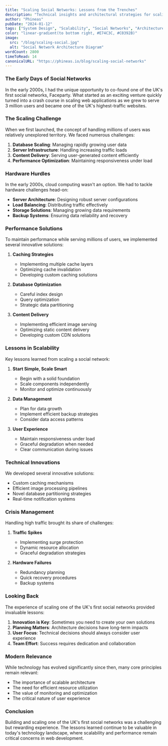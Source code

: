 ```yaml
---
title: "Scaling Social Networks: Lessons from the Trenches"
description: "Technical insights and architectural strategies for scaling social networks, based on real-world experience building and maintaining large-scale platforms."
author: "Phineas"
pubDate: "2024-01-12"
tags: ["System Design", "Scalability", "Social Networks", "Architecture", "Backend", "Performance"]
color: "linear-gradient(to bottom right, #E74C3C, #C0392B)"
image:
  src: "/blog/scaling-social.jpg"
  alt: "Social Network Architecture Diagram"
wordCount: 2800
timeToRead: 14
canonicalURL: "https://phineas.io/blog/scaling-social-networks"
---
```


### The Early Days of Social Networks

In the early 2000s, I had the unique opportunity to co-found one of the UK's first social networks, Faceparty. What started as an exciting venture quickly turned into a crash course in scaling web applications as we grew to serve 3 million users and became one of the UK's highest-traffic websites.

### The Scaling Challenge

When we first launched, the concept of handling millions of users was relatively unexplored territory. We faced numerous challenges:

1. **Database Scaling**: Managing rapidly growing user data
2. **Server Infrastructure**: Handling increasing traffic loads
3. **Content Delivery**: Serving user-generated content efficiently
4. **Performance Optimization**: Maintaining responsiveness under load

### Hardware Hurdles

In the early 2000s, cloud computing wasn't an option. We had to tackle hardware challenges head-on:

- **Server Architecture**: Designing robust server configurations
- **Load Balancing**: Distributing traffic effectively
- **Storage Solutions**: Managing growing data requirements
- **Backup Systems**: Ensuring data reliability and recovery

### Performance Solutions

To maintain performance while serving millions of users, we implemented several innovative solutions:

1. **Caching Strategies**
   - Implementing multiple cache layers
   - Optimizing cache invalidation
   - Developing custom caching solutions

2. **Database Optimization**
   - Careful index design
   - Query optimization
   - Strategic data partitioning

3. **Content Delivery**
   - Implementing efficient image serving
   - Optimizing static content delivery
   - Developing custom CDN solutions

### Lessons in Scalability

Key lessons learned from scaling a social network:

1. **Start Simple, Scale Smart**
   - Begin with a solid foundation
   - Scale components independently
   - Monitor and optimize continuously

2. **Data Management**
   - Plan for data growth
   - Implement efficient backup strategies
   - Consider data access patterns

3. **User Experience**
   - Maintain responsiveness under load
   - Graceful degradation when needed
   - Clear communication during issues

### Technical Innovations

We developed several innovative solutions:

- Custom caching mechanisms
- Efficient image processing pipelines
- Novel database partitioning strategies
- Real-time notification systems

### Crisis Management

Handling high traffic brought its share of challenges:

1. **Traffic Spikes**
   - Implementing surge protection
   - Dynamic resource allocation
   - Graceful degradation strategies

2. **Hardware Failures**
   - Redundancy planning
   - Quick recovery procedures
   - Backup systems

### Looking Back

The experience of scaling one of the UK's first social networks provided invaluable lessons:

1. **Innovation is Key**: Sometimes you need to create your own solutions
2. **Planning Matters**: Architecture decisions have long-term impacts
3. **User Focus**: Technical decisions should always consider user experience
4. **Team Effort**: Success requires dedication and collaboration

### Modern Relevance

While technology has evolved significantly since then, many core principles remain relevant:

- The importance of scalable architecture
- The need for efficient resource utilization
- The value of monitoring and optimization
- The critical nature of user experience

### Conclusion

Building and scaling one of the UK's first social networks was a challenging but rewarding experience. The lessons learned continue to be valuable in today's technology landscape, where scalability and performance remain critical concerns in web development.
